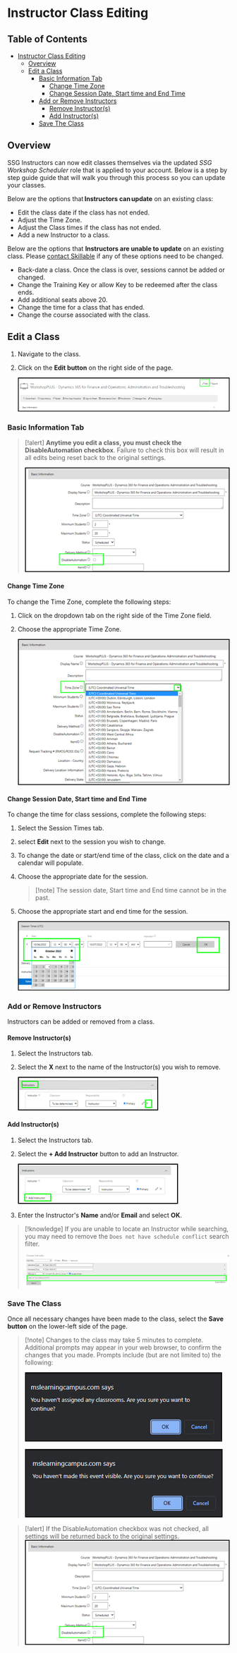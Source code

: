 # Instructor Class Editing 

## Table of Contents 

- [Instructor Class Editing](#instructor-class-editing)
  - [Overview](#overview)
  - [Edit a Class](#edit-a-class)
    - [Basic Information Tab](#basic-information-tab)
      - [Change Time Zone](#change-time-zone)
      - [Change Session Date, Start time and End Time](#change-session-date--start-time-and-end-time)
    - [Add or Remove Instructors](#add-or-remove-instructors)
      - [Remove Instructor(s)](#remove-instructor-s-)
      - [Add Instructor(s)](#add-instructor-s-)
    - [Save The Class](#save-the-class)

## Overview

SSG Instructors can now edit classes themselves via the updated _SSG Workshop Scheduler_ role that is applied to your account. Below is a step by step guide guide that will walk you through this process so you can update your classes. 

Below are the options that **Instructors can update** on an existing class:  
- Edit the class date if the class has not ended.   
- Adjust the Time Zone.  
- Adjust the Class times if the class has not ended. 
- Add a new Instructor to a class. 

Below are the options that **Instructors are unable to update** on an existing class. Please [contact Skillable](http://www.skillable.com/customer-support/) if any of these options need to be changed. 

- Back-date a class. Once the class is over, sessions cannot be added or changed. 
- Change the Training Key or allow Key to be redeemed after the class ends.  
- Add additional seats above 20.  
- Change the time for a class that has ended.  
- Change the course associated with the class. 

## Edit a Class

1. Navigate to the class.
1. Click on the **Edit button** on the right side of the page.

    ![Edit Class Button](images/edit-class-button.png)

### Basic Information Tab 

>[!alert] **Anytime you edit a class, you must check the DisableAutomation checkbox**. Failure to check this box will result in all edits being reset back to the original settings. 
>
> ![DisableAutomation Checkbox](images/disable-automation.png)

#### Change Time Zone 

To change the Time Zone, complete the following steps: 

1. Click on the dropdown tab on the right side of the Time Zone field. 
1. Choose the appropriate Time Zone.

    ![Time Zone](images/time-zone.png)

#### Change Session Date, Start time and End Time

To change the time for class sessions, complete the following steps: 

1. Select the Session Times tab. 
1. select **Edit** next to the session you wish to change.
1. To change the date or start/end time of the class, click on the date and a calendar will populate. 
1. Choose the appropriate date for the session.

    >[!note] The session date, Start time and End time cannot be in the past. 
1. Choose the appropriate start and end time for the session. 
    
    ![Change Session Date, Start Time and End Time](images/change-session-date-time.png)

### Add or Remove Instructors 

Instructors can be added or removed from a class. 

#### Remove Instructor(s)

1. Select the Instructors tab. 
1. Select the **X** next to the name of the Instructor(s) you wish to remove. 

    ![Remove Instructor from a class](images/remove-instructor.png)

#### Add Instructor(s)

1. Select the Instructors tab. 
1. Select the **+ Add Instructor** button to add an Instructor. 

    ![Add Instructor to a class](images/add-instructor.png)

1. Enter the Instructor's **Name** and/or **Email** and select **OK**. 

> [!knowledge] If you are unable to locate an Instructor while searching, you may need to remove the `Does not have schedule conflict` search filter. 
>
> ![Remove search filter](images/remove-search-filter.png)

### Save The Class

Once all necessary changes have been made to the class, select the **Save button** on the lower-left side of the page. 

>[!note] Changes to the class may take 5 minutes to complete. Additional prompts may appear in your web browser, to confirm the changes that you made. Prompts include (but are not limited to) the following: 
>
> ![You haven't assigned any classrooms](images/havent-assigned-classrooms.png)
>
> ![You haven't made this event visible](images/havent-made-event-visible.png)

>[!alert] If the DisableAutomation checkbox was not checked, all settings will be returned back to the original settings.  
> ![DisableAutomation Checkbox](images/disable-automation.png)